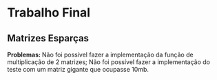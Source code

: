 <h1>Trabalho Final</h1>
<h2>Matrizes Esparças</h2>

<strong>Problemas: </strong>Não foi possível fazer a implementação da função de multiplicação de 2 matrizes; Não foi possível fazer a implementação do teste com um matriz gigante que ocupasse 10mb.
